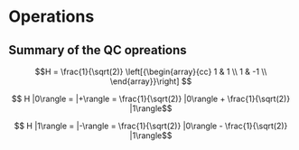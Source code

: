 # Operations

## Summary of the QC opreations

```math
H = \frac{1}{\sqrt(2)}    
\left[{\begin{array}{cc}
    1 & 1 \\
    1 & -1 \\
\end{array}}\right] 
```
```math
  H |0\rangle = |+\rangle = \frac{1}{\sqrt(2)} |0\rangle + \frac{1}{\sqrt(2)} |1\rangle
```
```math   
  H |1\rangle = |-\rangle = \frac{1}{\sqrt(2)} |0\rangle - \frac{1}{\sqrt(2)} |1\rangle
```